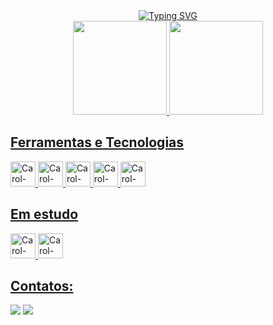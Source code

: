 <div align="center">
   <a href="https://git.io/typing-svg"><img src="https://readme-typing-svg.demolab.com?font=Fira+Code&pause=1000&color=FF8787&center=true&vCenter=true&width=435&lines=Ol%C3%A1%2C+meu+nome+%C3%A9+Carol.;Desenvolvedora+FrontEnd+em+forma%C3%A7%C3%A3o" alt="Typing SVG" /></a>
  </div>
  
<div align="center">
  <a href="https://github.com/CarolGMilano">
  <img height="150em" src="https://github-readme-stats.vercel.app/api?username=CarolGMilano&show_icons=true&theme=radical&include_all_commits=true&count_private=true"/>
  <img height="150em" src="https://github-readme-stats.vercel.app/api/top-langs/?username=CarolGMilano&layout=compact&langs_count=7&theme=radical"/>
</div>  
  
## Ferramentas e Tecnologias
<div>
  <img alt="Carol-HTML" src="https://cdn.jsdelivr.net/gh/devicons/devicon/icons/html5/html5-plain.svg" width="40" height="40"/>   
  <img alt="Carol-CSS" src="https://cdn.jsdelivr.net/gh/devicons/devicon/icons/css3/css3-plain.svg" width="40" height="40"/>
  <img alt="Carol-JS" src="https://cdn.jsdelivr.net/gh/devicons/devicon/icons/javascript/javascript-original.svg" width="40" height="40"/>
  <img alt="Carol-GIT" src="https://cdn.jsdelivr.net/gh/devicons/devicon/icons/git/git-original.svg" width="40" height="40"/>
  <img alt="Carol-SASS" src="https://cdn.jsdelivr.net/gh/devicons/devicon/icons/sass/sass-original.svg" width="40" height="40"/>
 </div>

## Em estudo
<div>
  <img alt="Carol-TailwindCSS" src="https://cdn.jsdelivr.net/gh/devicons/devicon/icons/tailwindcss/tailwindcss-plain.svg" width="40" height="40"/>
  <img alt="Carol-TS" src="https://cdn.jsdelivr.net/gh/devicons/devicon/icons/typescript/typescript-plain.svg" width="40" height="40"/>     
</div>      


## Contatos:
<div>
  <a href = "mailto:carolinamilanorg@gmail.com"><img src="https://img.shields.io/badge/Gmail-D14836?style=for-the-badge&logo=gmail&logoColor=white" target="_blank"></a>
  <a href="https://www.linkedin.com/in/carolina-milano-276048259" target="_blank"><img src="https://img.shields.io/badge/-LinkedIn-%230077B5?style=for-the-badge&logo=linkedin&logoColor=white" target="_blank"></a>   
</div>
